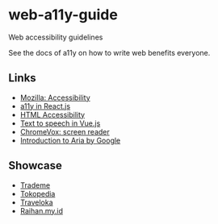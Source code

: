 # web-a11y-guide
Web accessibility guidelines

See the docs of a11y on how to write web benefits everyone.

Links
-----

- [Mozilla: Accessibility][1]
- [a11y in React.js][2]
- [HTML Accessibility][3]
- [Text to speech in Vue.js][4]
- [ChromeVox: screen reader][10]
- [Introduction to Aria by Google][11]

[1]: https://developer.mozilla.org/en-US/docs/Web/Accessibility
[2]: https://legacy.reactjs.org/docs/accessibility.html
[3]: https://www.w3schools.com/html/html_accessibility.asp
[4]: https://fontawesomeicons.com/tryit/code/vue-js-convert-text-to-speech/0
[10]: https://chrome.google.com/webstore/detail/screen-reader/kgejglhpjiefppelpmljglcjbhoiplfn?hl=en
[11]: https://web.dev/semantics-aria/

Showcase
-----

- [Trademe][5]
- [Tokopedia][6]
- [Traveloka][7]
- [Raihan.my.id][8]

[5]: https://www.trademe.co.nz/
[6]: https://www.tokopedia.com/
[7]: https://www.traveloka.com/
[8]: https://raihan.my.id/

